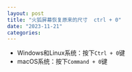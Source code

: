 ```yaml
---
layout: post
title: "火狐屏幕恢复原来的尺寸  ctrl + 0"
date: "2023-11-21"
categories: 
---
```

<ul>
	<li>Windows和Linux系统：按下<code>Ctrl + 0</code>键</li>
	<li>macOS系统：按下<code>Command + 0</code>键</li>
</ul>

